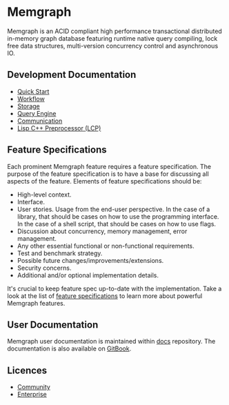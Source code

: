 # Memgraph

Memgraph is an ACID compliant high performance transactional distributed
in-memory graph database featuring runtime native query compiling, lock free
data structures, multi-version concurrency control and asynchronous IO.

## Development Documentation

* [Quick Start](docs/dev/quick-start.md)
* [Workflow](docs/dev/workflow.md)
* [Storage](docs/dev/storage/v2/contents.md)
* [Query Engine](docs/dev/query/contents.md)
* [Communication](docs/dev/communication/contents.md)
* [Lisp C++ Preprocessor (LCP)](docs/dev/lcp.md)

## Feature Specifications

Each prominent Memgraph feature requires a feature specification. The purpose
of the feature specification is to have a base for discussing all aspects of
the feature. Elements of feature specifications should be:

* High-level context.
* Interface.
* User stories. Usage from the end-user perspective. In the case of a library,
  that should be cases on how to use the programming interface. In the case of
a shell script, that should be cases on how to use flags.
* Discussion about concurrency, memory management, error management.
* Any other essential functional or non-functional requirements.
* Test and benchmark strategy.
* Possible future changes/improvements/extensions.
* Security concerns.
* Additional and/or optional implementation details.

It's crucial to keep feature spec up-to-date with the implementation. Take a
look at the list of [feature specifications](docs/feature_spec/contents.md) to
learn more about powerful Memgraph features.

## User Documentation

Memgraph user documentation is maintained within
[docs](https://github.com/memgraph/docs) repository. The documentation is also
available on [GitBook](https://docs.memgraph.com).

## Licences

* [Community](release/LICENSE_COMMUNITY.md)
* [Enterprise](release/LICENSE_ENTERPRISE.md)
